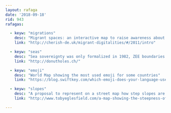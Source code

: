 ```yaml
---
layout: rafaga
date: '2018-09-18'
rid: 943
rafagas:

  - keyw: "migrations"
    desc: "Migrant spaces: an interactive map to raise awareness about the existence and stories of ephemeral spaces of containment, transit and struggle as a result of European migration regulations"
    link: "http://cherish-de.uk/migrant-digitalities/#/2011/intro"

  - keyw: "seas"
    desc: "Sea sovereignty was only formalized in 1982, ZEE boundaries are still under discussion and produce jurisdictional holes (repost)"
    link: "http://donutholes.ch/"

  - keyw: "emoji"
    desc: "World Map showing the most used emoji for some countries"
    link: "https://blog.swiftkey.com/which-emoji-does-your-language-use-more-than-others/"

  - keyw: "slopes"
    desc: "A proposal to represent on a street map how step slopes are (repost)"
    link: "http://www.tobyeglesfield.com/a-map-showing-the-steepness-of-streets/"

---
```

